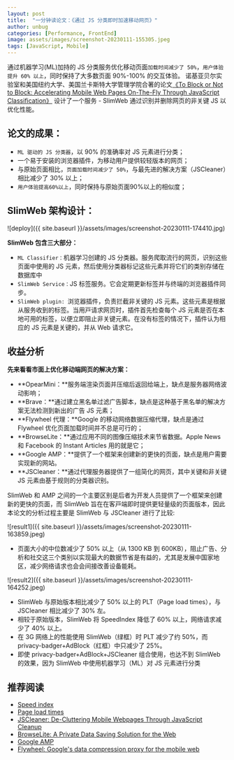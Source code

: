 ```yaml
---
layout: post
title:  "一分钟读论文：《通过 JS 分类即时加速移动网页》"
author: unbug
categories: [Performance, FrontEnd]
image: assets/images/screenshot-20230111-155305.jpeg
tags: [JavaScript, Mobile]
---
```

通过机器学习(ML)加持的 JS 分类服务优化移动页面`加载时间减少了 50%`，`用户体验提升 60% 以上`，同时保持了大多数页面 90%-100% 的交互体验。
诺基亚⻉尔实验室和美国纽约大学、美国兰卡斯特大学管理学院合著的论文[《To Block or Not to Block: Accelerating Mobile Web Pages On-The-Fly Through JavaScript Classification》][paper1-url] 设计了一个服务 - SlimWeb 通过识别并删除网页的⾮关键 JS 以优化性能。

## 论文的成果：
- `ML 驱动的 JS 分类器`，以 90% 的准确率对 JS 元素进行分类；
- 一个易于安装的浏览器插件，为移动用户提供较轻版本的网页；
- 与原始页面相比，`页面加载时间减少了 50%`，与最先进的解决方案（JSCleaner）相比减少了 30% 以上；
- `用户体验提高60%以上`，同时保持与原始页面90%以上的相似度；

## SlimWeb 架构设计：
![deploy]({{ site.baseurl }}/assets/images/screenshot-20230111-174410.jpg)

**SlimWeb 包含三大部分：**
- `ML Classifier：`机器学习创建的 JS 分类器。服务爬取流⾏的⽹⻚，识别这些⻚⾯中使⽤的 JS 元素，然后使⽤分类器标记这些元素并将它们的类别存储在数据库中
- `SlimWeb Service：`JS 标签服务。它会定期更新标签并与终端的浏览器插件同步。
- `SlimWeb plugin: `浏览器插件，负责拦截⾮关键的 JS 元素。这些元素是根据从服务收到的标签。当⽤⼾请求⽹⻚时，插件⾸先检查每个 JS 元素是否在本地可⽤的标签，以便⽴即阻⽌⾮关键元素。在没有标签的情况下，插件认为相应的 JS 元素是关键的，并从 Web 请求它。


## 收益分析
**先来看看市面上优化移动端网页的解决方案：**
- **OpearMini：**服务端渲染页面并压缩后返回给端上，缺点是服务器网络波动影响；
- **Brave：**通过建立黑名单过滤广告脚本，缺点是这种基于⿊名单的解决⽅案⽆法检测到新出的⼴告 JS 元素；
- **Flywheel 代理：**Google 的移动网络数据压缩代理，缺点是通过 Flywheel 优化⻚⾯加载时间并不总是可⾏的；
- **BrowseLite：**通过应⽤不同的图像压缩技术来节省数据。Apple News 和 Facebook 的 Instant Articles 用的就是它；
- **Google AMP：**提供了⼀个框架来创建新的更快的⻚⾯，缺点是用户需要实现新的网站。
- **JSCleaner：**通过代理服务器提供了⼀组简化的⽹⻚，其中关键和⾮关键 JS 元素由基于规则的分类器识别。

SlimWeb 和 AMP 之间的⼀个主要区别是后者为开发⼈员提供了⼀个框架来创建新的更快的⻚⾯，⽽ SlimWeb 旨在在客⼾端即时提供更轻量级的⻚⾯版本，因此本论文的分析过程主要是 SlimWeb 与 JSCleaner 进⾏了⽐较:

![result1]({{ site.baseurl }}/assets/images/screenshot-20230111-163859.jpeg)
- ⻚⾯⼤⼩的中位数减少了 50% 以上（从 1300 KB 到 600KB），阻⽌⼴告、分析和社交这三个类别以实现最⼤的数据节省是有益的，尤其是发展中国家地区，减少⽹络请求也会会间接改善设备能耗。

![result2]({{ site.baseurl }}/assets/images/screenshot-20230111-164252.jpeg)
- SlimWeb 与原始版本相⽐减少了 50% 以上的 PLT（Page load times），与 JSCleaner 相⽐减少了 30% 左。
- 相较于原始版本，SlimWeb 将 SpeedIndex 降低了 60% 以上，⽹络请求减少了 40% 以上。
- 在 3G ⽹络上的性能使⽤ SlimWeb（绿框）时 PLT 减少了约 50%，⽽ privacy-badger+AdBlock（红框）中只减少了 25%。
- 即使 privacy-badger+AdBlock+JSCleaner 组合使⽤，也达不到 SlimWeb 的效果，因为 SlimWeb 中使⽤机器学习（ML）对 JS 元素进⾏分类

## 推荐阅读
- [Speed index][links-1]
- [Page load times][links-2]
- [JSCleaner: De-Cluttering Mobile Webpages Through JavaScript Cleanup][links-3]
- [BrowseLite: A Private Data Saving Solution for the Web][links-4]
- [Google AMP][links-5]
- [Flywheel: Google's data compression proxy for the mobile web][links-6]


[paper1-url]: https://arxiv.org/pdf/2106.13764.pdf
[links-1]: https://developer.mozilla.org/en-US/docs/Glossary/Speed_index
[links-2]: https://www.bigcommerce.com/ecommerce-answers/what-page-load-time-and-why-it-important/
[links-3]: https://dl.acm.org/doi/10.1145/3366423.3380157
[links-4]: https://dl.acm.org/doi/abs/10.1145/3442381.3449885
[links-5]: https://developers.google.com/amp
[links-6]: https://dl.acm.org/doi/10.5555/2789770.2789796